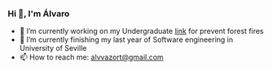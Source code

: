 ### Hi 👋, I'm Álvaro

<!--
**alvvazort/alvvazort** is a ✨ _special_ ✨ repository because its `README.md` (this file) appears on your GitHub profile.

Here are some ideas to get you started:

- 🔭 I’m currently working on ...
- 🌱 I’m currently learning ...
- 👯 I’m looking to collaborate on ...
- 🤔 I’m looking for help with ...
- 💬 Ask me about ...
- 📫 How to reach me: ...
- 😄 Pronouns: ...
- ⚡ Fun fact: ...
-->

- 🔭 I’m currently working on my Undergraduate [link][AIDRONE] for prevent forest fires
- 🌱 I’m currently finishing my last year of Software engineering in University of Seville
- 📫 How to reach me: alvvazort@gmail.com




[AIDRONE]: https://github.com/alvvazort/AIDrone
